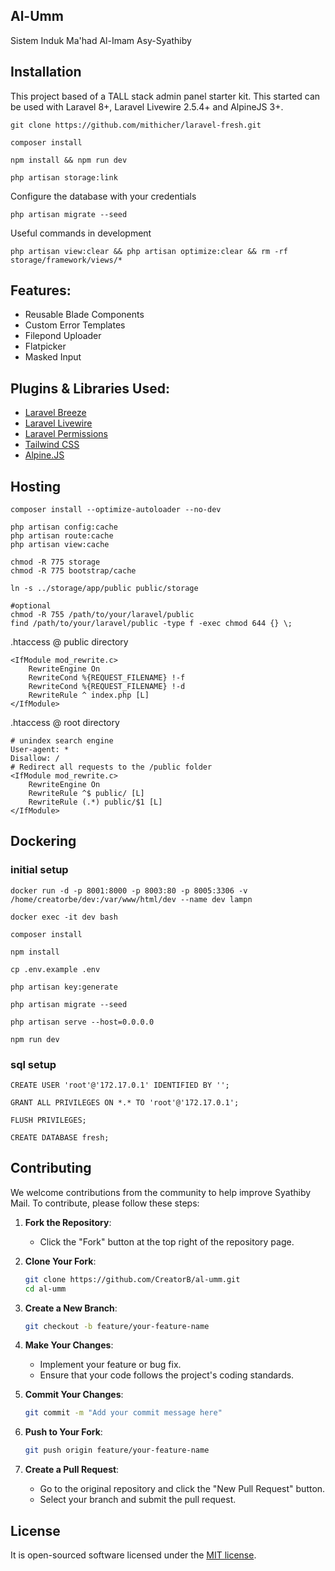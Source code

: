 ## Al-Umm

Sistem Induk Ma'had Al-Imam Asy-Syathiby

## Installation

This project based of a TALL stack admin panel starter kit. This started can be used with Laravel 8+, Laravel Livewire 2.5.4+ and AlpineJS 3+.

```
git clone https://github.com/mithicher/laravel-fresh.git

composer install

npm install && npm run dev

php artisan storage:link
```

Configure the database with your credentials

```
php artisan migrate --seed
```

Useful commands in development

```
php artisan view:clear && php artisan optimize:clear && rm -rf storage/framework/views/*
```

## Features:

- Reusable Blade Components
- Custom Error Templates
- Filepond Uploader
- Flatpicker
- Masked Input

## Plugins & Libraries Used:

- [Laravel Breeze](https://laravel.com/docs/8.x/starter-kits#laravel-breeze)
- [Laravel Livewire](https://laravel-livewire.com/)
- [Laravel Permissions](https://spatie.be/docs/laravel-permission/v4/introduction)
- [Tailwind CSS](https://tailwindcss.com/)
- [Alpine.JS](https://alpinejs.dev/)

## Hosting

```
composer install --optimize-autoloader --no-dev

php artisan config:cache
php artisan route:cache
php artisan view:cache

chmod -R 775 storage
chmod -R 775 bootstrap/cache

ln -s ../storage/app/public public/storage

#optional
chmod -R 755 /path/to/your/laravel/public
find /path/to/your/laravel/public -type f -exec chmod 644 {} \;

```

.htaccess @ public directory
```
<IfModule mod_rewrite.c>
    RewriteEngine On
    RewriteCond %{REQUEST_FILENAME} !-f
    RewriteCond %{REQUEST_FILENAME} !-d
    RewriteRule ^ index.php [L]
</IfModule>
```

.htaccess @ root directory
```
# unindex search engine
User-agent: *
Disallow: /
# Redirect all requests to the /public folder
<IfModule mod_rewrite.c>
    RewriteEngine On
    RewriteRule ^$ public/ [L]
    RewriteRule (.*) public/$1 [L]
</IfModule>
```

## Dockering

### initial setup

```
docker run -d -p 8001:8000 -p 8003:80 -p 8005:3306 -v /home/creatorbe/dev:/var/www/html/dev --name dev lampn

docker exec -it dev bash

composer install

npm install

cp .env.example .env

php artisan key:generate

php artisan migrate --seed

php artisan serve --host=0.0.0.0

npm run dev
```

### sql setup

```
CREATE USER 'root'@'172.17.0.1' IDENTIFIED BY '';

GRANT ALL PRIVILEGES ON *.* TO 'root'@'172.17.0.1';

FLUSH PRIVILEGES;

CREATE DATABASE fresh;
```

## Contributing

We welcome contributions from the community to help improve Syathiby Mail. To contribute, please follow these steps:

1. **Fork the Repository**:
   - Click the "Fork" button at the top right of the repository page.

2. **Clone Your Fork**:
   ```bash
   git clone https://github.com/CreatorB/al-umm.git
   cd al-umm
   ```

3. **Create a New Branch**:
   ```bash
   git checkout -b feature/your-feature-name
   ```

4. **Make Your Changes**:
   - Implement your feature or bug fix.
   - Ensure that your code follows the project's coding standards.

5. **Commit Your Changes**:
   ```bash
   git commit -m "Add your commit message here"
   ```

6. **Push to Your Fork**:
   ```bash
   git push origin feature/your-feature-name
   ```

7. **Create a Pull Request**:
   - Go to the original repository and click the "New Pull Request" button.
   - Select your branch and submit the pull request.

## License

It is open-sourced software licensed under the [MIT license](https://opensource.org/licenses/MIT).
